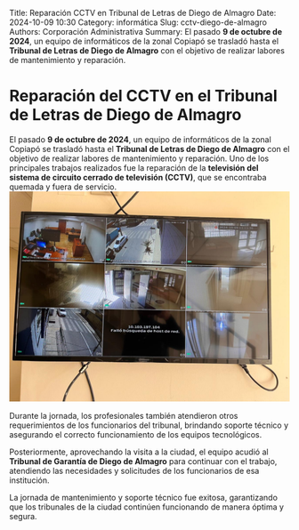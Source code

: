 Title: Reparación CCTV en Tribunal de Letras de Diego de Almagro
Date: 2024-10-09 10:30
Category: informática
Slug: cctv-diego-de-almagro
Authors: Corporación Administrativa
Summary: El pasado **9 de octubre de 2024**, un equipo de informáticos de la zonal Copiapó se trasladó hasta el **Tribunal de Letras de Diego de Almagro** con el objetivo de realizar labores de mantenimiento y reparación.

# Reparación del CCTV en el Tribunal de Letras de Diego de Almagro

El pasado **9 de octubre de 2024**, un equipo de informáticos de la zonal Copiapó se trasladó hasta el **Tribunal de Letras de Diego de Almagro** con el objetivo de realizar labores de mantenimiento y reparación. Uno de los principales trabajos realizados fue la reparación de la **televisión del sistema de circuito cerrado de televisión (CCTV)**, que se encontraba quemada y fuera de servicio.
![Carlos](images/Pic-5.jpeg)

Durante la jornada, los profesionales también atendieron otros requerimientos de los funcionarios del tribunal, brindando soporte técnico y asegurando el correcto funcionamiento de los equipos tecnológicos.

Posteriormente, aprovechando la visita a la ciudad, el equipo acudió al **Tribunal de Garantía de Diego de Almagro** para continuar con el trabajo, atendiendo las necesidades y solicitudes de los funcionarios de esa institución.

La jornada de mantenimiento y soporte técnico fue exitosa, garantizando que los tribunales de la ciudad continúen funcionando de manera óptima y segura.
